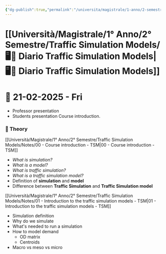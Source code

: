 ```yaml
---
{"dg-publish":true,"permalink":"/universita/magistrale/1-anno/2-semestre/traffic-simulation-models/diario-traffic-simulation-models/"}
---
```


# [[Università/Magistrale/1° Anno/2° Semestre/Traffic Simulation Models/🖥📔 Diario Traffic Simulation Models\|🖥📔 Diario Traffic Simulation Models]]


# 📆  21-02-2025 - Fri

- Professor presentation
- Students presentation
Course introduction.

### 📝 Theory

[[Università/Magistrale/1° Anno/2° Semestre/Traffic Simulation Models/Notes/00 - Course introduction - TSM\|00 - Course introduction - TSM]]
- *What is simulation?*
- *What is a model?*
- *What is traffic simulation?*
- *What is a traffic simulation model?*
- Definition of **simulation** and **model**
- Difference between **Traffic Simulation** and **Traffic Simulation model**

[[Università/Magistrale/1° Anno/2° Semestre/Traffic Simulation Models/Notes/01 - Introduction to the traffic simulation models - TSM\|01 - Introduction to the traffic simulation models - TSM]]
- Simulation definition
- Why do we simulate
- What's needed to run a simulation
- How to model demand
	- OD matrix
	- Centroids
- Macro vs meso vs micro


